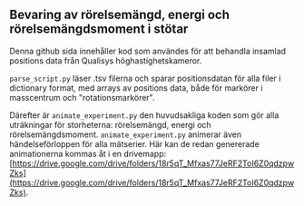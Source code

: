 ## Bevaring av rörelsemängd, energi och rörelsemängdsmoment i stötar
Denna github sida innehåller kod som användes för att behandla insamlad positions data från Qualisys höghastighetskameror.

`parse_script.py` läser .tsv filerna och sparar positionsdatan för alla filer i dictionary format, med arrays av positions data, både för markörer i masscentrum och "rotationsmarkörer".

Därefter är `animate_experiment.py` den huvudsakliga koden som gör alla uträkningar för storheterna: rörelsemängd, energi och rörelsemängdsmoment. `animate_experiment.py` animerar även händelseförloppen för alla mätserier. Här kan de redan genererade animationerna kommas åt i en drivemapp: [https://drive.google.com/drive/folders/18r5qT_Mfxas77JeRF2ToI6Z0qdzpwZks](https://drive.google.com/drive/folders/18r5qT_Mfxas77JeRF2ToI6Z0qdzpwZks).
